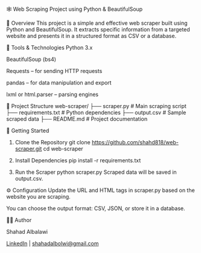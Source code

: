 🕸️ Web Scraping Project using Python & BeautifulSoup

📌 Overview
This project is a simple and effective web scraper built using Python and BeautifulSoup. It extracts specific information from a targeted website and presents it in a structured format as CSV or a database.

🧰 Tools & Technologies
Python 3.x

BeautifulSoup (bs4)

Requests – for sending HTTP requests

pandas – for data manipulation and export

lxml or html.parser – parsing engines

📂 Project Structure
web-scraper/
├── scraper.py             # Main scraping script
├── requirements.txt       # Python dependencies
├── output.csv             # Sample scraped data
├── README.md              # Project documentation

🚀 Getting Started
1. Clone the Repository
git clone https://github.com/shahd818/web-scraper.git
cd web-scraper

2. Install Dependencies
pip install -r requirements.txt

3. Run the Scraper
python scraper.py
Scraped data will be saved in output.csv.

⚙️ Configuration
Update the URL and HTML tags in scraper.py based on the website you are scraping.

You can choose the output format: CSV, JSON, or store it in a database.

🧑‍💻 Author

Shahad Albalawi

[LinkedIn](https://www.linkedin.com/in/shahad-hassan-562451297?utm_source=share&utm_campaign=share_via&utm_content=profile&utm_medium=ios_app) | shahadalbolwi@gmail.com
